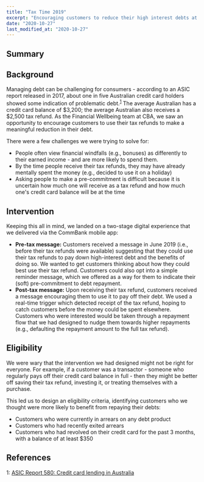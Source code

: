 ```yaml
---
title: "Tax Time 2019"
excerpt: "Encouraging customers to reduce their high interest debts at tax time."
date: "2020-10-27"
last_modified_at: "2020-10-27"
---
```


## Summary


## Background

Managing debt can be challenging for consumers - according to an ASIC report released in 2017, about one in five Australian credit card holders showed some indication of problematic debt.<sup>[1](#myfootnote1)</sup> The average Australian has a credit card balance of $3,200; the average Australian also receives a $2,500 tax refund. As the Financial Wellbeing team at CBA, we saw an opportunity to encourage customers to use their tax refunds to make a meaningful reduction in their debt.

There were a few challenges we were trying to solve for:

* People often view financial windfalls (e.g., bonuses) as differently to their earned income - and are more likely to spend them.
* By the time people receive their tax refunds, they may have already mentally spent the money (e.g., decided to use it on a holiday)
* Asking people to make a pre-commitment is difficult because it is uncertain how much one will receive as a tax refund and how much one's credit card balance will be at the time

## Intervention

Keeping this all in mind, we landed on a two-stage digital experience that we delivered via the CommBank mobile app:

* **Pre-tax message:** Customers received a message in June 2019 (i.e., before their tax refunds were available) suggesting that they could use their tax refunds to pay down high-interest debt and the benefits of doing so. We wanted to get customers thinking about how they could best use their tax refund. Customers could also opt into a simple reminder message, which we offered as a way for them to indicate their (soft) pre-commitment to debt repayment.
* **Post-tax message:** Upon receiving their tax refund, customers received a message encouraging them to use it to pay off their debt. We used a real-time trigger which detected receipt of the tax refund, hoping to catch customers before the money could be spent elsewhere. Customers who were interested would be taken through a repayment flow that we had designed to nudge them towards higher repayments (e.g., defaulting the repayment amount to the full tax refund).

## Eligibility

We were wary that the intervention we had designed might not be right for everyone. For example, if a customer was a transactor - someone who regularly pays off their credit card balance in full - then they might be better off saving their tax refund, investing it, or treating themselves with a purchase.

This led us to design an eligibility criteria, identifying customers who we thought were more likely to benefit from repaying their debts:

* Customers who were currently in arrears on any debt product
* Customers who had recently exited arrears
* Customers who had revolved on their credit card for the past 3 months, with a balance of at least $350

## References

<a name="myfootnote1">1</a>: [ASIC Report 580: Credit card lending in Australia](https://download.asic.gov.au/media/4801724/rep580-published-4-7-2018.pdf)

